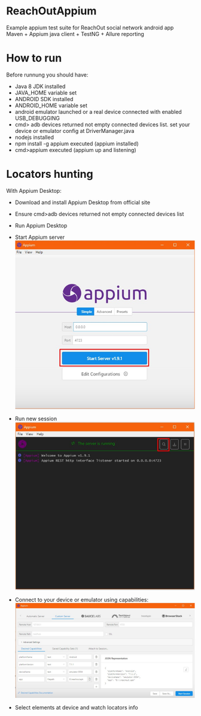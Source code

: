 # ReachOutAppium
Example appium test suite for ReachOut social network android app <br/>
Maven + Appium java client + TestNG + Allure reporting
# How to run
Before runnung you should have:
- Java 8 JDK installed
- JAVA_HOME variable set
- ANDROID SDK installed
- ANDROID_HOME variable set
- android emulator launched or a real device connected with enabled USB_DEBUGGING
- cmd> adb devices returned not empty connected devices list. set your device or emulator config at DriverManager.java
- nodejs installed
- npm install -g appium executed (appium installed)
- cmd>appium executed (appium up and listening)

# Locators hunting

With Appium Desktop:
- Download and install Appium Desktop from official site
- Ensure cmd>adb devices returned not empty connected devices list
- Run Appium Desktop
- Start Appium server <br/>
  ![alt text](https://raw.githubusercontent.com/garixx/reachOutAppium/master/Screenshot_17.jpg)

- Run new session <br/>
  ![alt text](https://raw.githubusercontent.com/garixx/reachOutAppium/master/Screenshot_18.jpg)

- Connect to your device or emulator using capabilities: <br/>
  ![alt text](https://raw.githubusercontent.com/garixx/reachOutAppium/master/Screenshot_19.jpg)
  
- Select elements at device and watch locators info
